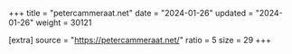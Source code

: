 +++
title = "petercammeraat.net"
date = "2024-01-26"
updated = "2024-01-26"
weight = 30121

[extra]
source = "https://petercammeraat.net/"
ratio = 5
size = 29
+++
